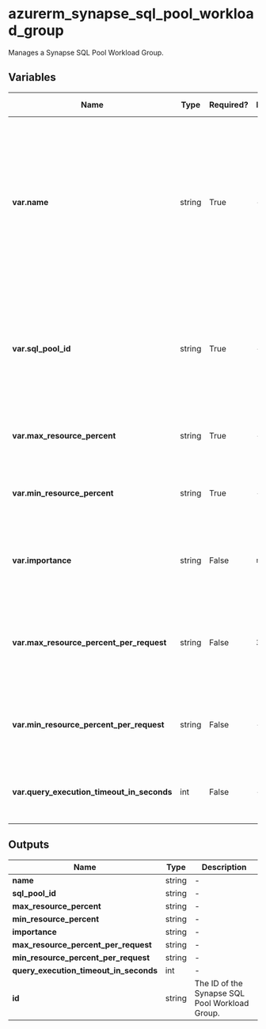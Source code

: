 # azurerm_synapse_sql_pool_workload_group

Manages a Synapse SQL Pool Workload Group.

## Variables

| Name | Type | Required? | Default  | possible values | Description |
| ---- | ---- | --------- | -------- | ----------- | ----------- |
| **var.name** | string | True | -  |  -  | The name which should be used for this Synapse SQL Pool Workload Group. Changing this forces a new Synapse SQL Pool Workload Group to be created. | 
| **var.sql_pool_id** | string | True | -  |  -  | The ID of the Synapse SQL Pool. Changing this forces a new Synapse SQL Pool Workload Group to be created. | 
| **var.max_resource_percent** | string | True | -  |  -  | The workload group cap percentage resource. | 
| **var.min_resource_percent** | string | True | -  |  -  | The workload group minimum percentage resource. | 
| **var.importance** | string | False | `normal`  |  -  | The workload group importance level. Defaults to `normal`. | 
| **var.max_resource_percent_per_request** | string | False | `3`  |  -  | The workload group request maximum grant percentage. Defaults to `3`. | 
| **var.min_resource_percent_per_request** | string | False | -  |  -  | The workload group request minimum grant percentage. | 
| **var.query_execution_timeout_in_seconds** | int | False | -  |  -  | The workload group query execution timeout. | 



## Outputs

| Name | Type | Description |
| ---- | ---- | --------- | 
| **name** | string  | - | 
| **sql_pool_id** | string  | - | 
| **max_resource_percent** | string  | - | 
| **min_resource_percent** | string  | - | 
| **importance** | string  | - | 
| **max_resource_percent_per_request** | string  | - | 
| **min_resource_percent_per_request** | string  | - | 
| **query_execution_timeout_in_seconds** | int  | - | 
| **id** | string  | The ID of the Synapse SQL Pool Workload Group. | 